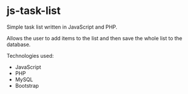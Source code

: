 # js-task-list
Simple task list written in JavaScript and PHP.

Allows the user to add items to the list and then save the whole list to the database.

Technologies used:
- JavaScript
- PHP
- MySQL
- Bootstrap


